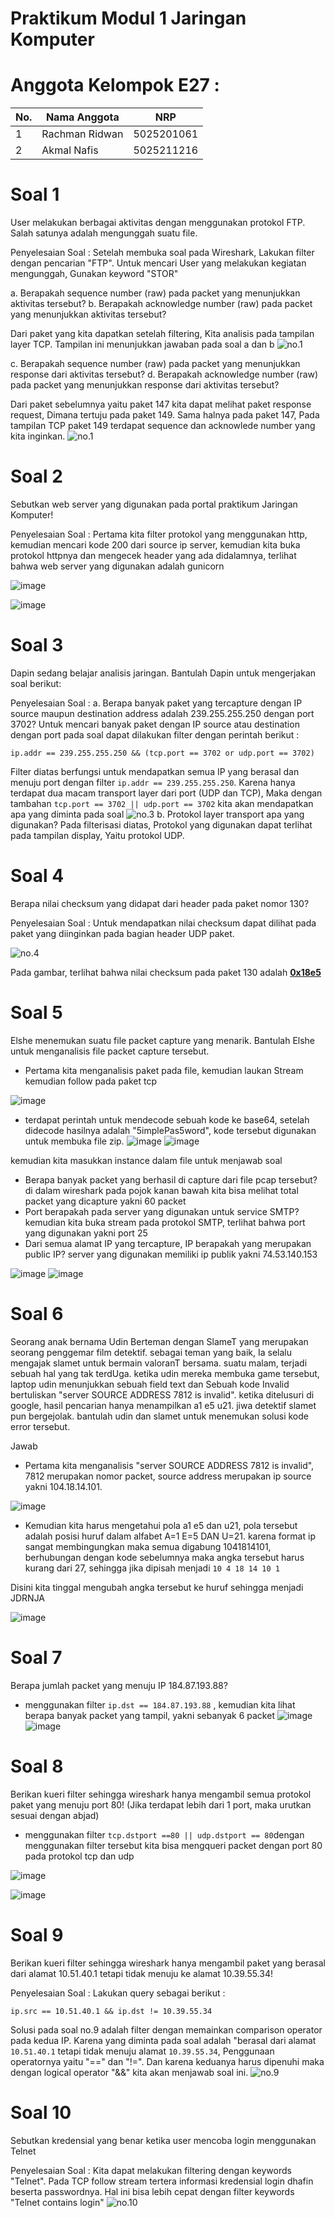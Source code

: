 # Praktikum Modul 1 Jaringan Komputer

# Anggota Kelompok E27 :
| No.  | Nama Anggota       | NRP          |
|------|--------------------|--------------|
| 1    |Rachman Ridwan           | 5025201061   |
| 2    | Akmal Nafis         | 5025211216   |

# Soal 1
User melakukan berbagai aktivitas dengan menggunakan protokol FTP. Salah satunya adalah mengunggah suatu file.

Penyelesaian Soal :
Setelah membuka soal pada Wireshark, Lakukan filter dengan pencarian "FTP". Untuk mencari User yang melakukan kegiatan mengunggah, Gunakan keyword "STOR"

a. Berapakah sequence number (raw) pada packet yang menunjukkan aktivitas tersebut?
b. Berapakah acknowledge number (raw) pada packet yang menunjukkan aktivitas tersebut?

Dari paket yang kita dapatkan setelah filtering, Kita analisis pada tampilan layer TCP. Tampilan ini menunjukkan jawaban pada soal a dan b 
![no.1](./assets/no1part1.png)

c. Berapakah sequence number (raw) pada packet yang menunjukkan response dari aktivitas tersebut?
d. Berapakah acknowledge number (raw) pada packet yang menunjukkan response dari aktivitas tersebut?

Dari paket sebelumnya yaitu paket 147 kita dapat melihat paket response request, Dimana tertuju pada paket 149. Sama halnya pada paket 147, Pada tampilan TCP paket 149 terdapat sequence dan acknowlede number yang kita inginkan.
![no.1](./assets/no1part2.png)

# Soal 2
Sebutkan web server yang digunakan pada portal praktikum Jaringan Komputer!

Penyelesaian Soal : Pertama kita filter protokol yang menggunakan http, kemudian mencari kode 200 dari source ip server, kemudian kita buka protokol httpnya dan mengecek header yang ada didalamnya, terlihat bahwa web server yang digunakan adalah gunicorn

![image](https://cdn.discordapp.com/attachments/945203039034306570/1154726293619875920/image.png)

![image](https://cdn.discordapp.com/attachments/883930711290171432/1154773901772070995/image.png)
# Soal 3
Dapin sedang belajar analisis jaringan. Bantulah Dapin untuk mengerjakan soal berikut:

Penyelesaian Soal :
a. Berapa banyak paket yang tercapture dengan IP source maupun destination address adalah 239.255.255.250 dengan port 3702?
Untuk mencari banyak paket dengan IP source atau destination dengan port pada soal dapat dilakukan filter dengan perintah berikut :
```
ip.addr == 239.255.255.250 && (tcp.port == 3702 or udp.port == 3702)
```
Filter diatas berfungsi untuk mendapatkan semua IP yang berasal dan menuju port dengan filter <code>ip.addr == 239.255.255.250</code>. Karena hanya terdapat dua macam transport layer dari port (UDP dan TCP), Maka dengan tambahan <code>tcp.port == 3702 || udp.port == 3702</code> kita akan mendapatkan apa yang diminta pada soal
![no.3](./assets/no3.png)
b. Protokol layer transport apa yang digunakan?
Pada filterisasi diatas, Protokol yang digunakan dapat terlihat pada tampilan display, Yaitu protokol UDP.

# Soal 4
Berapa nilai checksum yang didapat dari header pada paket nomor 130?

Penyelesaian Soal :
Untuk mendapatkan nilai checksum dapat dilihat pada paket yang diinginkan pada bagian header UDP paket.

![no.4](./assets/no4.png)

Pada gambar, terlihat bahwa nilai checksum pada paket 130 adalah <ins>**0x18e5**<ins>

# Soal 5
Elshe menemukan suatu file packet capture yang menarik. Bantulah Elshe untuk menganalisis file packet capture tersebut.

- Pertama kita menganalisis paket pada file, kemudian laukan Stream kemudian follow pada paket tcp

![image](https://cdn.discordapp.com/attachments/945203039034306570/1154738624982700083/image.png)
- terdapat perintah untuk mendecode sebuah kode ke base64, setelah didecode hasilnya adalah "5implePas5word", kode tersebut digunakan untuk membuka file zip. 
![image](https://cdn.discordapp.com/attachments/945203039034306570/1154740343078666240/image.png)
![image](https://cdn.discordapp.com/attachments/945203039034306570/1154740609400197180/image.png)


kemudian kita masukkan instance dalam file untuk menjawab soal
- Berapa banyak packet yang berhasil di capture dari file pcap tersebut?
di dalam wireshark pada pojok kanan bawah kita bisa melihat total packet yang dicapture yakni 60 packet
- Port berapakah pada server yang digunakan untuk service SMTP?
kemudian kita buka stream pada protokol SMTP, terlihat bahwa port yang digunakan yakni port 25
- Dari semua alamat IP yang tercapture, IP berapakah yang merupakan public IP?
server yang digunakan memiliki ip publik yakni 74.53.140.153

![image](https://cdn.discordapp.com/attachments/945203039034306570/1154743021993205820/image.png)
![image](https://cdn.discordapp.com/attachments/883930711290171432/1154774305159249970/Screenshot_from_2023-09-22_20-39-38.png)

# Soal 6
Seorang anak bernama Udin Berteman dengan SlameT yang merupakan seorang penggemar film detektif. sebagai teman yang baik, Ia selalu mengajak slamet untuk bermain valoranT bersama. suatu malam, terjadi sebuah hal yang tak terdUga. ketika udin mereka membuka game tersebut, laptop udin menunjukkan sebuah field text dan Sebuah kode Invalid bertuliskan "server SOURCE ADDRESS 7812 is invalid". ketika ditelusuri di google, hasil pencarian hanya menampilkan a1 e5 u21. jiwa detektif slamet pun bergejolak. bantulah udin dan slamet untuk menemukan solusi kode error tersebut.

Jawab
- Pertama kita menganalisis "server SOURCE ADDRESS 7812 is invalid", 7812 merupakan nomor packet, source address merupakan ip source yakni 104.18.14.101.

![image](https://cdn.discordapp.com/attachments/883930711290171432/1154770421116309616/image.png)

- Kemudian kita harus mengetahui pola a1 e5 dan u21, pola tersebut adalah posisi huruf dalam alfabet A=1 E=5 DAN U=21.
karena format ip sangat membingungkan maka semua digabung 1041814101, berhubungan dengan kode sebelumnya maka angka tersebut harus kurang dari 27, sehingga jika dipisah menjadi 
`10 4 18 14 10 1`

Disini kita tinggal mengubah angka tersebut ke huruf sehingga menjadi JDRNJA

![image](https://cdn.discordapp.com/attachments/945203039034306570/1154771942109356093/image.png)

# Soal 7
Berapa jumlah packet yang menuju IP 184.87.193.88?
- menggunakan filter `ip.dst == 184.87.193.88` , kemudian kita lihat berapa banyak packet yang tampil, yakni sebanyak 6 packet
![image](https://cdn.discordapp.com/attachments/945203039034306570/1154726660990570496/image.png)
![image](https://cdn.discordapp.com/attachments/883930711290171432/1154774305406722088/Screenshot_from_2023-09-22_20-39-55.png)

# Soal 8
Berikan kueri filter sehingga wireshark hanya mengambil semua protokol paket yang menuju port 80! (Jika terdapat lebih dari 1 port, maka urutkan sesuai dengan abjad)
- menggunakan filter `tcp.dstport ==80 || udp.dstport == 80`dengan menggunakan filter tersebut kita bisa mengqueri packet dengan port 80 pada protokol tcp dan udp

![image](https://cdn.discordapp.com/attachments/945203039034306570/1154747359159386163/image.png)

![image](https://cdn.discordapp.com/attachments/883930711290171432/1154774305700319243/Screenshot_from_2023-09-22_20-40-07.png)

# Soal 9
Berikan kueri filter sehingga wireshark hanya mengambil paket yang berasal dari alamat 10.51.40.1 tetapi tidak menuju ke alamat 10.39.55.34!

Penyelesaian Soal :
Lakukan query sebagai berikut :
```
ip.src == 10.51.40.1 && ip.dst != 10.39.55.34
```
Solusi pada soal no.9 adalah filter dengan memainkan comparison operator pada kedua IP. Karena yang diminta pada soal adalah "berasal dari alamat <code>10.51.40.1</code> tetapi tidak menuju alamat <code>10.39.55.34</code>, Penggunaan operatornya yaitu "==" dan "!=". Dan karena keduanya harus dipenuhi maka dengan logical operator "&&" kita akan menjawab soal ini.
![no.9](./assets/no9.png)

# Soal 10
Sebutkan kredensial yang benar ketika user mencoba login menggunakan Telnet

Penyelesaian Soal :
Kita dapat melakukan filtering dengan keywords "Telnet". Pada TCP follow stream tertera informasi kredensial login dhafin beserta passwordnya. Hal ini bisa lebih cepat dengan filter keywords "Telnet contains login"
![no.10](./assets/no10.png)

